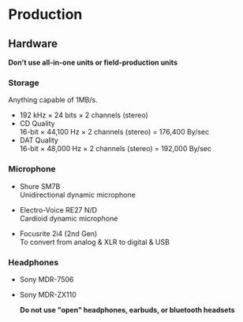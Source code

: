 # Production

## Hardware

**Don't use all-in-one units or field-production units**

### Storage

Anything capable of 1MB/s.

* 192&nbsp;kHz &times; 24&nbsp;bits &times; 2 channels (stereo)
* CD Quality<br />16-bit &times; 44,100 Hz &times; 2 channels (stereo) = 176,400 By/sec
* DAT Quality<br />16-bit &times; 48,000 Hz &times; 2 channels (stereo) = 192,000 By/sec

### Microphone
* Shure SM7B<br />Unidirectional dynamic microphone
* Electro-Voice RE27 N/D<br />Cardioid dynamic microphone

* Focusrite 2i4 (2nd Gen)<br />To convert from analog & XLR to digital & USB

### Headphones
* Sony MDR-7506
* Sony MDR-ZX110

	**Do not use "open" headphones, earbuds, or bluetooth headsets**
